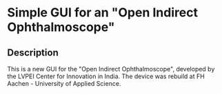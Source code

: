 # Simple GUI for an "Open Indirect Ophthalmoscope"
## Description
This is a new GUI for the "Open Indirect Ophthalmoscope", developed by the LVPEI Center for Innovation in India. The device was rebuild at FH Aachen - University of Applied Science. 

